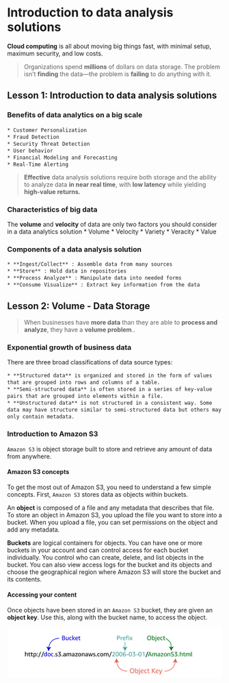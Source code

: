 # Introduction to data analysis solutions
**Cloud computing** is all about moving big things fast, with minimal setup, maximum security, and low costs.
> Organizations spend **millions** of dollars on data storage. The problem isn’t **finding** the data—the problem is **failing** to do anything with it. 
## Lesson 1: Introduction to data analysis solutions
### Benefits of data analytics on a big scale
    * Customer Personalization
    * Fraud Detection
    * Security Threat Detection
    * User behavior
    * Financial Modeling and Forecasting
    * Real-Time Alerting
  > **Effective** data analysis solutions require both storage and the ability to analyze data **in near real time**, with **low latency** while yielding **high-value returns.**

### Characteristics of big data
The **volume** and **velocity** of data are only two factors you should consider in  a data analytics solution
    * Volume
    * Velocity
    * Variety
    * Veracity
    * Value

### Components of a data analysis solution
    * **Ingest/Collect** : Assemble data from many sources
    * **Store** : Hold data in repositories
    * **Process Analyze** : Manipulate data into needed forms
    * **Consume Visualize** : Extract key information from the data

## Lesson 2: Volume - Data Storage
> When businesses have **more data** than they are able to **process and analyze**, they have a **volume problem**..
### Exponential growth of business data
There are three broad classifications of data source types:

    * **Structured data** is organized and stored in the form of values that are grouped into rows and columns of a table.
    * **Semi-structured data** is often stored in a series of key-value pairs that are grouped into elements within a file.
    * **Unstructured data** is not structured in a consistent way. Some data may have structure similar to semi-structured data but others may only contain metadata.

### Introduction to Amazon S3
``Amazon S3`` is object storage built to store and retrieve any amount of data from anywhere.

#### Amazon S3 concepts

To get the most out of Amazon S3, you need to understand a few simple concepts. First, ``Amazon S3`` stores data as objects within buckets.

An **object** is composed of a file and any metadata that describes that file. To store an object in Amazon S3, you upload the file you want to store into a bucket. When you upload a file, you can set permissions on the object and add any metadata.

**Buckets** are logical containers for objects. You can have one or more buckets in your account and can control access for each bucket individually. You control who can create, delete, and list objects in the bucket. You can also view access logs for the bucket and its objects and choose the geographical region where Amazon S3 will store the bucket and its contents.
#### Accessing your content
Once objects have been stored in an ``Amazon S3`` bucket, they are given an **object key**. Use this, along with the bucket name, to access the object.

![Alt text](fig/01.png)